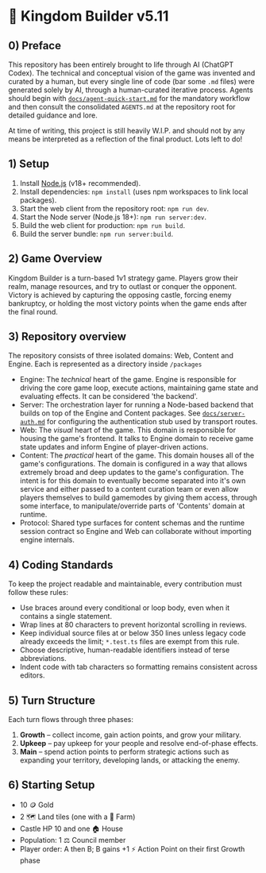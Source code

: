 # 👑 Kingdom Builder v5.11

## 0) Preface

This repository has been entirely brought to life through AI (ChatGPT Codex). The
technical and conceptual vision of the game was invented and curated by a human,
but every single line of code (bar some `.md` files) were generated solely by
AI, through a human-curated iterative process. Agents should begin with
[`docs/agent-quick-start.md`](docs/agent-quick-start.md) for the mandatory
workflow and then consult the consolidated `AGENTS.md` at the repository root
for detailed guidance and lore.

At time of writing, this project is still heavily W.I.P. and should not by any means be interpreted as a reflection of the final product. Lots left to do!

## 1) Setup

1. Install [Node.js](https://nodejs.org/) (v18+ recommended).
2. Install dependencies: `npm install` (uses npm workspaces to link local packages).
3. Start the web client from the repository root: `npm run dev`.
4. Start the Node server (Node.js 18+): `npm run server:dev`.
5. Build the web client for production: `npm run build`.
6. Build the server bundle: `npm run server:build`.

## 2) Game Overview

Kingdom Builder is a turn-based 1v1 strategy game. Players grow their realm, manage resources, and try to outlast or conquer the opponent. Victory is achieved by capturing the opposing castle, forcing enemy bankruptcy, or holding the most victory points when the game ends after the final round.

## 3) Repository overview

The repository consists of three isolated domains: Web, Content and Engine. Each is represented as a directory inside `/packages`

- Engine: The _technical_ heart of the game. Engine is responsible for driving the core game loop, execute actions, maintaining game state and evaluating effects. It can be considered 'the backend'.
- Server: The orchestration layer for running a Node-based backend
  that builds on top of the Engine and Content packages. See
  [`docs/server-auth.md`](docs/server-auth.md) for configuring the
  authentication stub used by transport routes.
- Web: The _visual_ heart of the game. This domain is responsible for housing the game's frontend. It talks to Engine domain to receive game state updates and inform Engine of player-driven actions.
- Content: The _practical_ heart of the game. This domain houses all of the game's configurations. The domain is configured in a way that allows extremely broad and deep updates to the game's configuration. The intent is for this domain to eventually become separated into it's own service and either passed to a content curation team or even allow players themselves to build gamemodes by giving them access, through some interface, to manipulate/override parts of 'Contents' domain at runtime.
- Protocol: Shared type surfaces for content schemas and the runtime session
  contract so Engine and Web can collaborate without importing engine
  internals.

## 4) Coding Standards

To keep the project readable and maintainable, every contribution must follow
these rules:

- Use braces around every conditional or loop body, even when it contains a
  single statement.
- Wrap lines at 80 characters to prevent horizontal scrolling in reviews.
- Keep individual source files at or below 350 lines unless legacy code already
  exceeds the limit; `*.test.ts` files are exempt from this rule.
- Choose descriptive, human-readable identifiers instead of terse abbreviations.
- Indent code with tab characters so formatting remains consistent across
  editors.

## 5) Turn Structure

Each turn flows through three phases:

1. **Growth** – collect income, gain action points, and grow your military.
2. **Upkeep** – pay upkeep for your people and resolve end-of-phase effects.
3. **Main** – spend action points to perform strategic actions such as expanding your territory, developing lands, or attacking the enemy.

## 6) Starting Setup

- 10 🪙 Gold
- 2 🗺️ Land tiles (one with a 🌾 Farm)
- Castle HP 10 and one 🏠 House
- Population: 1 ⚖️ Council member
- Player order: A then B; B gains +1 ⚡️ Action Point on their first Growth phase
